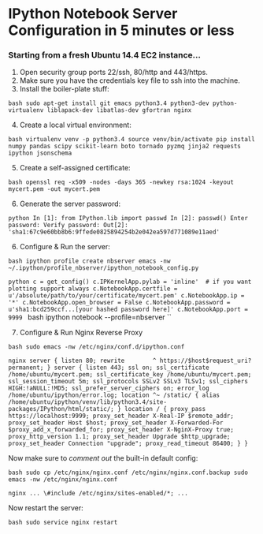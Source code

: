 # IPython Notebook Server Configuration in 5 minutes or less

### Starting from a fresh Ubuntu 14.4 EC2 instance...

1) Open security group ports 22/ssh, 80/http and 443/https.
2) Make sure you have the credentials key file to ssh into the machine.
3) Install the boiler-plate stuff:

``bash
sudo apt-get install git emacs python3.4 python3-dev python-virtualenv liblapack-dev libatlas-dev gfortran nginx
``

4) Create a local virtual environment:

``bash
virtualenv venv -p python3.4
source venv/bin/activate
pip install numpy pandas scipy scikit-learn boto tornado pyzmq jinja2 requests ipython jsonschema
``

5) Create a self-assigned certificate:

``bash
openssl req -x509 -nodes -days 365 -newkey rsa:1024 -keyout mycert.pem -out mycert.pem
``

6) Generate the server password:

``python
In [1]: from IPython.lib import passwd
In [2]: passwd()
Enter password:
Verify password:
Out[2]: 'sha1:67c9e60bb8b6:9ffede0825894254b2e042ea597d771089e11aed'
``

6) Configure & Run the server:

``bash
ipython profile create nbserver
emacs -nw ~/.ipython/profile_nbserver/ipython_notebook_config.py
``

``python
c = get_config()
c.IPKernelApp.pylab = 'inline'  # if you want plotting support always
c.NotebookApp.certfile = u'/absolute/path/to/your/certificate/mycert.pem'
c.NotebookApp.ip = '*'
c.NotebookApp.open_browser = False
c.NotebookApp.password = u'sha1:bcd259ccf...[your hashed password here]'
c.NotebookApp.port = 9999``
``
``bash
ipython notebook --profile=nbserver
``

7) Configure & Run Nginx Reverse Proxy

``bash
sudo emacs -nw /etc/nginx/conf.d/ipython.conf
``

``nginx
server {
    listen 80;
    rewrite        ^ https://$host$request_uri? permanent;
}
server {
    listen 443;
    ssl on;
    ssl_certificate /home/ubuntu/mycert.pem;
    ssl_certificate_key /home/ubuntu/mycert.pem;
    ssl_session_timeout 5m;
    ssl_protocols SSLv2 SSLv3 TLSv1;
    ssl_ciphers HIGH:!aNULL:!MD5;
    ssl_prefer_server_ciphers on;
    error_log /home/ubuntu/ipython/error.log;
    location ^~ /static/ {
        alias /home/ubuntu/ipython/venv/lib/python3.4/site-packages/IPython/html/static/;
    }
    location / {
        proxy_pass https://localhost:9999;
        proxy_set_header X-Real-IP $remote_addr;
        proxy_set_header Host $host;
        proxy_set_header X-Forwarded-For $proxy_add_x_forwarded_for;
        proxy_set_header X-NginX-Proxy true;
        proxy_http_version 1.1;
        proxy_set_header Upgrade $http_upgrade;
        proxy_set_header Connection "upgrade";
        proxy_read_timeout 86400;
    }
}
``

Now make sure to _comment out_ the built-in default config:

``bash
sudo cp /etc/nginx/nginx.conf /etc/nginx/nginx.conf.backup
sudo emacs -nw /etc/nginx/nginx.conf
``

``nginx
...
       \#include /etc/nginx/sites-enabled/*;
...
``

Now restart the server:

``bash
sudo service nginx restart
``
 